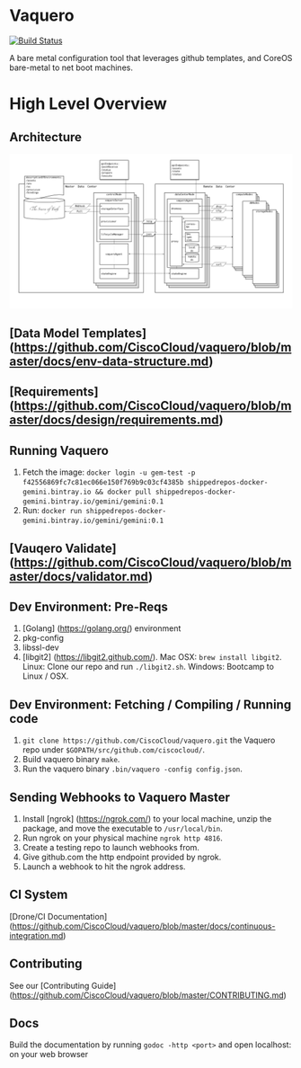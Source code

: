 # Vaquero
[![Build Status](https://drone.projectshipped.io/api/badges/CiscoCloud/vaquero/status.svg)](https://drone.projectshipped.io/CiscoCloud/vaquero)

A bare metal configuration tool that leverages github templates, and CoreOS bare-metal to net boot machines.

# High Level Overview

## Architecture
![arch](https://raw.githubusercontent.com/CiscoCloud/vaquero-docs/gh-pages/docs/current/architecturediagram.png)

## [Data Model Templates] (https://github.com/CiscoCloud/vaquero/blob/master/docs/env-data-structure.md)

## [Requirements] (https://github.com/CiscoCloud/vaquero/blob/master/docs/design/requirements.md)

## Running Vaquero
1. Fetch the image: `docker login -u gem-test -p f42556869fc7c81ec066e150f769b9c03cf4385b shippedrepos-docker-gemini.bintray.io && docker pull shippedrepos-docker-gemini.bintray.io/gemini/gemini:0.1`
2. Run: `docker run shippedrepos-docker-gemini.bintray.io/gemini/gemini:0.1`

## [Vauqero Validate] (https://github.com/CiscoCloud/vaquero/blob/master/docs/validator.md)

## Dev Environment: Pre-Reqs

1. [Golang] (https://golang.org/) environment
2. pkg-config
3. libssl-dev
4. [libgit2] (https://libgit2.github.com/). Mac OSX: `brew install libgit2`. Linux: Clone our repo and run `./libgit2.sh`. Windows: Bootcamp to Linux / OSX.

## Dev Environment: Fetching / Compiling / Running code

1. `git clone https://github.com/CiscoCloud/vaquero.git` the Vaquero repo under `$GOPATH/src/github.com/ciscocloud/`.
2. Build vaquero binary `make`.
3. Run the vaquero binary `.bin/vaquero -config config.json`.


## Sending Webhooks to Vaquero Master

1. Install [ngrok] (https://ngrok.com/) to your local machine, unzip the package, and move the executable to `/usr/local/bin`.
2. Run ngrok on your physical machine `ngrok http 4816`.
3. Create a testing repo to launch webhooks from.
4. Give github.com the http endpoint provided by ngrok.
5. Launch a webhook to hit the ngrok address.

## CI System
[Drone/CI Documentation] (https://github.com/CiscoCloud/vaquero/blob/master/docs/continuous-integration.md)

## Contributing
See our [Contributing Guide] (https://github.com/CiscoCloud/vaquero/blob/master/CONTRIBUTING.md)

## Docs
Build the documentation by running `godoc -http <port>` and open localhost:<port> on your web browser
